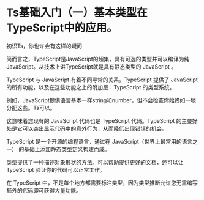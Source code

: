 # Ts基础入门（一）基本类型在TypeScript中的应用。

初识Ts，你也许会有这样的疑问

简而言之，TypeScript是JavaScript的超集，具有可选的类型并可以编译为纯JavaScript。从技术上讲TypeScript就是具有静态类型的 JavaScript 。

TypeScript 与 JavaScript 有着不同寻常的关系。TypeScript 提供了 JavaScript 的所有功能，以及在这些功能之上的附加层：TypeScript 的类型系统。

例如，JavaScript提供语言基本一样string和number，但不会检查你始终如一地分配这些。Ts可以。

这意味着您现有的 JavaScript 代码也是 TypeScript 代码。TypeScript 的主要好处是它可以突出显示代码中的意外行为，从而降低出现错误的机会。

TypeScript 是一个开源的编程语言，通过在 JavaScript（世界上最常用的语言之一） 的基础上添加静态类型定义构建而成。

类型提供了一种描述对象形状的方法。可以帮助提供更好的文档，还可以让 TypeScript 验证你的代码可以正常工作。

在 TypeScript 中，不是每个地方都需要标注类型，因为类型推断允许您无需编写额外的代码即可获得大量功能。